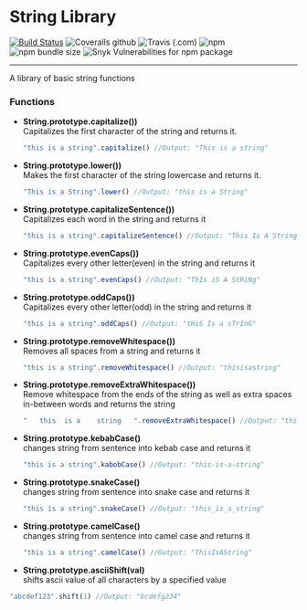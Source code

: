 # String Library

[![Build Status](https://travis-ci.com/spglancy/strLib.svg?branch=master)](https://travis-ci.com/spglancy/strLib)
![Coveralls github](https://img.shields.io/coveralls/github/spglancy/strLib.svg)
![Travis (.com)](https://img.shields.io/travis/com/spglancy/strLib.svg)
![npm](https://img.shields.io/npm/v/sariel_str_functions_lib.svg)
![npm bundle size](https://img.shields.io/bundlephobia/min/sariel_str_functions_lib.svg)
![Snyk Vulnerabilities for npm package](https://img.shields.io/snyk/vulnerabilities/npm/sariel_str_functions_lib.svg)

---

A library of basic string functions

### Functions

- **String.prototype.capitalize())**  
  Capitalizes the first character of the string and returns it.
  ```js
  "this is a string".capitalize() //Output: "This is a string"
  ```
- **String.prototype.lower())**  
  Makes the first character of the string lowercase and returns it.
  ```js
  "This is a String".lower() //Output: "this is a String"
  ```
- **String.prototype.capitalizeSentence())**  
  Capitalizes each word in the string and returns it
  ```js
  "this is a string".capitalizeSentence() //Output: "This Is A String"
  ```
- **String.prototype.evenCaps())**  
  Capitalizes every other letter(even) in the string and returns it
  ```js
  "this is a string".evenCaps() //Output: "ThIs iS A StRiNg"
  ```
- **String.prototype.oddCaps())**  
  Capitalizes every other letter(odd) in the string and returns it
  ```js
  "this is a string".oddCaps() //Output: "tHiS Is a sTrInG"
  ```
- **String.prototype.removeWhitespace())**  
  Removes all spaces from a string and returns it
  ```js
  "this is a string".removeWhitespace() //Output: "thisisastring"
  ```
- **String.prototype.removeExtraWhitespace())**  
  Remove whitespace from the ends of the string as well as extra spaces in-between words and returns the string

  ```js
  "   this  is a    string   ".removeExtraWhitespace() //Output: "this is a string"
  ```

- **String.prototype.kebabCase()**  
  changes string from sentence into kebab case and returns it
  ```js
  "this is a string".kabobCase() //Output: "this-is-a-string"
  ```
- **String.prototype.snakeCase()**  
  changes string from sentence into snake case and returns it
  ```js
  "this is a string".snakeCase() //Output: "this_is_a_string"
  ```
- **String.prototype.camelCase()**  
  changes string from sentence into camel case and returns it
  ```js
  "this is a string".camelCase() //Output: "ThisIsAString"
  ```
- **String.prototype.asciiShift(val)**  
  shifts ascii value of all characters by a specified value

```js
"abcdef123".shift(1) //Output: "bcdefg234"
```

